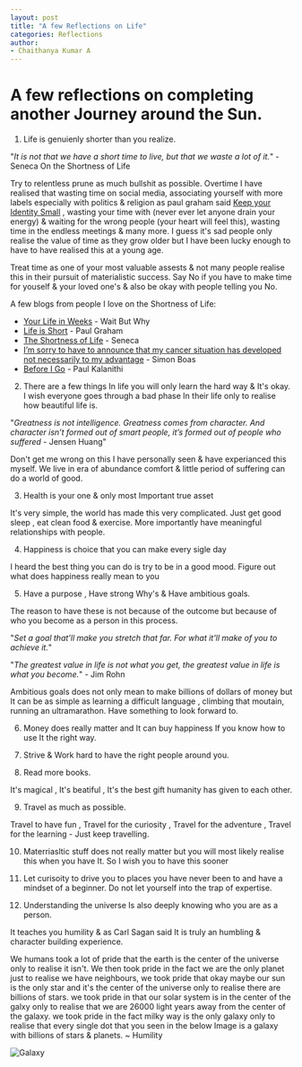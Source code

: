 ```yaml
---
layout: post
title: "A few Reflections on Life"
categories: Reflections
author:
- Chaithanya Kumar A
---
```


# A few reflections on completing another Journey around the Sun. 

1. Life is genuienly shorter than you realize. 

"*It is not that we have a short time to live, but that we waste a lot of it.*" - Seneca On the Shortness of Life

Try to relentless prune as much bullshit as possible. Overtime I have realised that wasting time on social media, associating yourself with more labels especially with politics & religion as paul graham said [Keep your Identity Small](https://www.paulgraham.com/identity.html) , wasting your time with (never ever let anyone drain your energy) & waiting for the wrong people (your heart will feel this), wasting time in the endless meetings & many more. I guess it's sad people only realise the value of time as they grow older but I have been lucky enough to have to have realised this at a young age. 

Treat time as one of your most valuable assests & not many people realise this in their pursuit of materialistic success. Say No if you have to make time for youself & your loved one's & also be okay with people telling you No. 

A few blogs from people I love on the Shortness of Life:

- [Your Life in Weeks](https://waitbutwhy.com/2014/05/life-weeks.html) - Wait But Why
- [Life is Short](https://paulgraham.com/vb.html) - Paul Graham
- [The Shortness of Life](https://www.goodreads.com/book/show/10091.On_the_Shortness_of_Life) - Seneca
- [I’m sorry to have to announce that my cancer situation has developed not necessarily to my advantage](https://jerseyeveningpost.com/news/2024/02/11/jersey-overseas-aid-director-simon-boas-discusses-his-terminal-cancer-diagnosis/) - Simon Boas
- [Before I Go](https://stanmed.stanford.edu/before-i-go/) - Paul Kalanithi

2. There are a few things In life you will only learn the hard way & It's okay. I wish everyone goes through a bad phase In their life only to realise how beautiful life is. 

"*Greatness is not intelligence. Greatness comes from character. And character isn’t formed out of smart people, it’s formed out of people who suffered* - Jensen Huang"

Don't get me wrong on this I have personally seen & have experianced this myself. We live in era of abundance comfort & little period of suffering can do a world of good.

3. Health is your one & only most Important true asset

It's very simple, the world has made this very complicated. Just get good sleep , eat clean food & exercise. More importantly have meaningful relationships with people. 

4. Happiness is choice that you can make every sigle day 

I heard the best thing you can do is try to be in a good mood. Figure out what does happiness really mean to you

5. Have a purpose , Have strong Why's & Have ambitious goals. 

The reason to have these is not because of the outcome but because of who you become as a person in this process. 

"*Set a goal that'll make you stretch that far.
For what it'll make of you to achieve it.*"

"*The greatest value in life is not what you get,
the greatest value in life is what you become.*"  - Jim Rohn

Ambitious goals does not only mean to make billions of dollars of money but It can be as simple as learning a difficult language , climbing that moutain, running an ultramarathon. Have something to look forward to. 


6. Money does really matter and It can buy happiness If you know how to use It the right way. 

7. Strive & Work hard to have the right people around you.

8. Read more books. 

It's magical , It's beatiful , It's the best gift humanity has given to each other. 

9. Travel as much as possible. 

Travel to have fun , Travel for the curiosity , Travel for the adventure , Travel for the learning - Just keep travelling. 

10. Materriasltic stuff does not really matter but you will most likely realise this when you have It. So I wish you to have this sooner 

11. Let curisoity to drive you to places you have never been to and have a mindset of a beginner. Do not let yourself into the trap of expertise. 

12. Understanding the universe Is also deeply knowing who you are as a person. 

It teaches you humility & as Carl Sagan said It is truly an humbling & character building experience. 

We humans took a lot of pride that the earth is the center of the universe only to realise it isn't. We then took pride in the fact we are the only planet just to realise we have neighbours, we took pride that okay maybe our sun is the only star and it's the center of the universe only to realise there are billions of stars. we took pride in that our solar system is in the center of the galxy only to realise that we are 26000 light years away from the center of the galaxy. we took pride in the fact milky way is the only galaxy only to realise that every single dot that you seen in the below Image is a galaxy with billions of stars & planets. ~ Humility 


![Galaxy](assets/images/STScI-01G8H1NK4W8CJYHF2DDFD1W0DQ.png)

